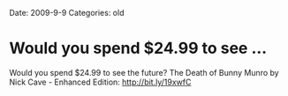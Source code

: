 Date: 2009-9-9
Categories: old

# Would you spend $24.99 to see ...

Would you spend $24.99 to see the future? The Death of Bunny Munro by Nick Cave - Enhanced Edition:  <a href="http://bit.ly/19xwfC" rel="nofollow">http://bit.ly/19xwfC</a>
